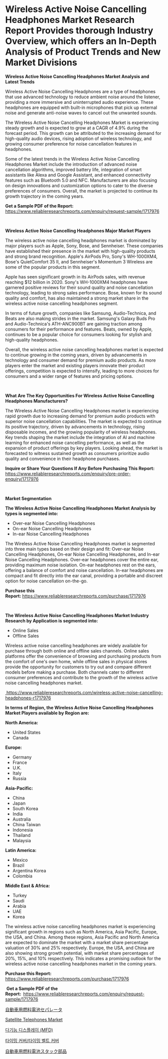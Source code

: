 <p><h1>Wireless Active Noise Cancelling Headphones Market Research Report Provides thorough Industry Overview, which offers an In-Depth Analysis of Product Trends and New Market Divisions</h1></p><p><strong>Wireless Active Noise Cancelling Headphones Market Analysis and Latest Trends</strong></p>
<p><p>Wireless Active Noise Cancelling Headphones are a type of headphones that use advanced technology to reduce ambient noise around the listener, providing a more immersive and uninterrupted audio experience. These headphones are equipped with built-in microphones that pick up external noise and generate anti-noise waves to cancel out the unwanted sounds. </p><p>The Wireless Active Noise Cancelling Headphones Market is experiencing steady growth and is expected to grow at a CAGR of 4.9% during the forecast period. This growth can be attributed to the increasing demand for high-quality audio devices, rising adoption of wireless technology, and growing consumer preference for noise cancellation features in headphones. </p><p>Some of the latest trends in the Wireless Active Noise Cancelling Headphones Market include the introduction of advanced noise cancellation algorithms, improved battery life, integration of smart assistants like Alexa and Google Assistant, and enhanced connectivity features such as Bluetooth 5.0 and NFC. Manufacturers are also focusing on design innovations and customization options to cater to the diverse preferences of consumers. Overall, the market is projected to continue its growth trajectory in the coming years.</p></p>
<p><strong>Get a Sample PDF of the Report:&nbsp;</strong> <a href="https://www.reliableresearchreports.com/enquiry/request-sample/1717976">https://www.reliableresearchreports.com/enquiry/request-sample/1717976</a></p>
<p>&nbsp;</p>
<p><strong>Wireless Active Noise Cancelling Headphones Major Market Players</strong></p>
<p><p>The wireless active noise cancelling headphones market is dominated by major players such as Apple, Sony, Bose, and Sennheiser. These companies have established their presence in the market with high-quality products and strong brand recognition. Apple's AirPods Pro, Sony's WH-1000XM4, Bose's QuietComfort 35 II, and Sennheiser's Momentum 3 Wireless are some of the popular products in this segment.</p><p>Apple has seen significant growth in its AirPods sales, with revenue reaching $12 billion in 2020. Sony's WH-1000XM4 headphones have garnered positive reviews for their sound quality and noise cancellation technology, leading to strong sales performance. Bose, known for its sound quality and comfort, has also maintained a strong market share in the wireless active noise cancelling headphones segment.</p><p>In terms of future growth, companies like Samsung, Audio-Technica, and Beats are also making strides in the market. Samsung's Galaxy Buds Pro and Audio-Technica's ATH-ANC900BT are gaining traction among consumers for their performance and features. Beats, owned by Apple, continues to be a popular choice for consumers looking for stylish and high-quality headphones.</p><p>Overall, the wireless active noise cancelling headphones market is expected to continue growing in the coming years, driven by advancements in technology and consumer demand for premium audio products. As more players enter the market and existing players innovate their product offerings, competition is expected to intensify, leading to more choices for consumers and a wider range of features and pricing options.</p></p>
<p>&nbsp;</p>
<p><strong>What Are The Key Opportunities For Wireless Active Noise Cancelling Headphones Manufacturers?</strong></p>
<p><p>The Wireless Active Noise Cancelling Headphones market is experiencing rapid growth due to increasing demand for premium audio products with superior noise cancellation capabilities. The market is expected to continue its positive trajectory, driven by advancements in technology, rising disposable incomes, and the growing popularity of wireless headphones. Key trends shaping the market include the integration of AI and machine learning for enhanced noise cancelling performance, as well as the expansion of product offerings by key players. Looking ahead, the market is forecasted to witness sustained growth as consumers prioritize audio quality and convenience in their headphone purchases.</p></p>
<p><strong>Inquire or Share Your Questions If Any Before Purchasing This Report:</strong> <a href="https://www.reliableresearchreports.com/enquiry/pre-order-enquiry/1717976">https://www.reliableresearchreports.com/enquiry/pre-order-enquiry/1717976</a></p>
<p>&nbsp;</p>
<p><strong>Market Segmentation</strong></p>
<p><strong>The Wireless Active Noise Cancelling Headphones Market Analysis by types is segmented into:</strong></p>
<p><ul><li>Over-ear Noise Cancelling Headphones</li><li>On-ear Noise Cancelling Headphones</li><li>In-ear Noise Cancelling Headphones</li></ul></p>
<p><p>The Wireless Active Noise Cancelling Headphones market is segmented into three main types based on their design and fit: Over-ear Noise Cancelling Headphones, On-ear Noise Cancelling Headphones, and In-ear Noise Cancelling Headphones. Over-ear headphones cover the entire ear, providing maximum noise isolation. On-ear headphones rest on the ears, offering a balance of comfort and noise cancellation. In-ear headphones are compact and fit directly into the ear canal, providing a portable and discreet option for noise cancellation on-the-go.</p></p>
<p><strong>Purchase this Report:&nbsp;</strong><a href="https://www.reliableresearchreports.com/purchase/1717976">https://www.reliableresearchreports.com/purchase/1717976</a></p>
<p>&nbsp;</p>
<p><strong>The Wireless Active Noise Cancelling Headphones Market Industry Research by Application is segmented into:</strong></p>
<p><ul><li>Online Sales</li><li>Offline Sales</li></ul></p>
<p><p>Wireless active noise cancelling headphones are widely available for purchase through both online and offline sales channels. Online sales platforms offer the convenience of browsing and purchasing products from the comfort of one's own home, while offline sales in physical stores provide the opportunity for customers to try out and compare different models before making a purchase. Both channels cater to different consumer preferences and contribute to the growth of the wireless active noise cancelling headphones market.</p></p>
<p><a href="https://www.reliableresearchreports.com/wireless-active-noise-cancelling-headphones-r1717976">&nbsp;https://www.reliableresearchreports.com/wireless-active-noise-cancelling-headphones-r1717976</a></p>
<p><strong>In terms of Region, the Wireless Active Noise Cancelling Headphones Market Players available by Region are:</strong></p>
<p>
    <p> <strong> North America: </strong>
        <ul>
            <li>United States</li>
            <li>Canada</li>
        </ul>
        </p> 
    <p> <strong> Europe: </strong>
        <ul>
            <li>Germany</li>
            <li>France</li>
            <li>U.K.</li>
            <li>Italy</li>
            <li>Russia</li>
        </ul>
        </p> 
    <p> <strong> Asia-Pacific: </strong>
        <ul>
            <li>China</li>
            <li>Japan</li>
            <li>South Korea</li>
            <li>India</li>
            <li>Australia</li>
            <li>China Taiwan</li>
            <li>Indonesia</li>
            <li>Thailand</li>
            <li>Malaysia</li>
        </ul>
        </p> 
    <p> <strong> Latin America: </strong>
        <ul>
            <li>Mexico</li>
            <li>Brazil</li>
            <li>Argentina Korea</li>
            <li>Colombia</li>
        </ul>
        </p> 
    <p> <strong> Middle East & Africa: </strong>
        <ul>
            <li>Turkey</li>
            <li>Saudi</li>
            <li>Arabia</li>
            <li>UAE</li>
            <li>Korea</li>
        </ul>
    </p>
    </p>
<p><p>The wireless active noise cancelling headphones market is experiencing significant growth in regions such as North America, Asia Pacific, Europe, the USA, and China. Among these regions, Asia Pacific and North America are expected to dominate the market with a market share percentage valuation of 30% and 25% respectively. Europe, the USA, and China are also showing strong growth potential, with market share percentages of 20%, 15%, and 10% respectively. This indicates a promising outlook for the wireless active noise cancelling headphones market in the coming years.</p></p>
<p><strong>Purchase this Report: </strong><a href="https://www.reliableresearchreports.com/purchase/1717976">https://www.reliableresearchreports.com/purchase/1717976</a></p>
<p>&nbsp;<strong>Get a Sample PDF of the Report:&nbsp;&nbsp;</strong><a href="https://www.reliableresearchreports.com/enquiry/request-sample/1717976">https://www.reliableresearchreports.com/enquiry/request-sample/1717976</a></p>
<p><strong></strong></p>
<p><p><a href="https://github.com/tanyaali3/Market-Research-Report-List-1/blob/main/1010810140479.md">自動車用燃料電池セパレータ</a></p><p><a href="https://github.com/eeenafisainka/Market-Research-Report-List-1/blob/main/satellite-telephones-market.md">Satellite Telephones Market</a></p><p><a href="https://github.com/jimahmed0511/Market-Research-Report-List-1/blob/main/1142901148367.md">다기능 디스플레이 (MFD)</a></p><p><a href="https://github.com/ahmadrevanz10/Market-Research-Report-List-1/blob/main/2355105148368.md">타이밍 커버/타이밍 벨트 커버</a></p><p><a href="https://github.com/DwightHuels1/Market-Research-Report-List-1/blob/main/1614457140480.md">自動車用燃料電池スタック部品</a></p></p>